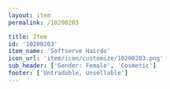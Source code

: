 ```yaml
---
layout: item
permalink: /10200203

title: Item
id: '10200203'
item_name: 'Softserve Hairdo'
icon_url: 'item/icon/customize/10200203.png'
sub_header: ['Gender: Female', 'Cosmetic']
footer: ['Untradable, Unsellable']
---
```

